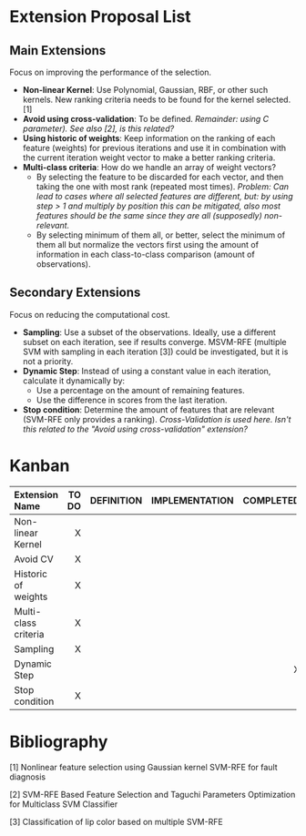 # Extension Proposal List

## Main Extensions

Focus on improving the performance of the selection.

- **Non-linear Kernel**: Use Polynomial, Gaussian, RBF, or other such kernels. New ranking criteria needs to be found for the kernel selected. [1]
- **Avoid using cross-validation**: To be defined. *Remainder: using C parameter). See also [2], is this related?*
- **Using historic of weights**: Keep information on the ranking of each feature (weights) for previous iterations and use it in combination with the current iteration weight vector to make a better ranking criteria.
- **Multi-class criteria**: How do we handle an array of weight vectors?
  - By selecting the feature to be discarded for each vector, and then taking the one with most rank (repeated most times). *Problem: Can lead to cases where all selected features are different, but: by using step > 1 and multiply by position this can be mitigated, also most features should be the same since they are all (supposedly) non-relevant.*
  - By selecting minimum of them all, or better, select the minimum of them all but normalize the vectors first using the amount of information in each class-to-class comparison (amount of observations).

## Secondary Extensions

Focus on reducing the computational cost.

 - **Sampling**: Use a subset of the observations. Ideally, use a different subset on each iteration, see if results converge. MSVM-RFE (multiple SVM with sampling in each iteration [3]) could be investigated, but it is not a priority.
 - **Dynamic Step**: Instead of using a constant value in each iteration, calculate it dynamically by:
   - Use a percentage on the amount of remaining features.
   - Use the difference in scores from the last iteration.
 - **Stop condition**: Determine the amount of features that are relevant (SVM-RFE only provides a ranking). *Cross-Validation is used here. Isn't this related to the "Avoid using cross-validation" extension?*

# Kanban

| Extension Name | TO DO | DEFINITION | IMPLEMENTATION | COMPLETED
| :- | -: | -: | -: | -: |
| Non-linear Kernel | X | | | |
| Avoid CV | X | | | |
| Historic of weights | X | | | |
| Multi-class criteria | X | | | |
| Sampling | X | | | |
| Dynamic Step | |  | | X |
| Stop condition | X | | | |

# Bibliography

[1] Nonlinear feature selection using Gaussian kernel SVM-RFE for fault diagnosis

[2] SVM-RFE Based Feature Selection and Taguchi Parameters Optimization for Multiclass SVM Classifier

[3] Classification of lip color based on multiple SVM-RFE